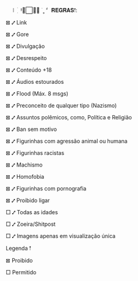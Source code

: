 
ㅤ㆐ ִ ׄ Ꞌ⠁⃞𝅼🧾 ࣪ ˳ 〞︎𝐑𝐄𝐆𝐑𝐀𝐒𖡡:

⊠ ⑇ Link

⊠ ⑇ Gore

⊠ ⑇ Divulgação

⊠ ⑇ Desrespeito

⊠ ⑇ Conteúdo +18

⊠ ⑇ Áudios estourados


⊠ ⑇ Flood (Máx. 8 msgs)

⊠ ⑇ Preconceito de qualquer tipo (Nazismo)

⊠ ⑇ Assuntos polêmicos, como, Política e Religião

⊠ ⑇ Ban sem motivo

⊠ ⑇ Figurinhas com agressão animal ou humana

⊠ ⑇ Figurinhas racistas

⊠ ⑇ Machismo

⊠ ⑇ Homofobia

⊠ ⑇ Figurinhas com pornografia

⊠ ⑇ Proibido ligar

□ ⑇ Todas as idades

□ ⑇ Zoeira/Shitpost

□ ⑇ Imagens apenas em visualização única

Legenda 𖡡

⊠ Proibido

□ Permitido
